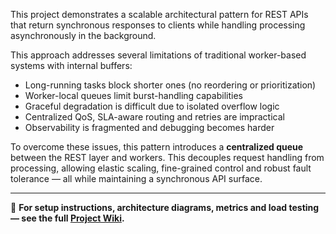 This project demonstrates a scalable architectural pattern for REST APIs that return synchronous responses to clients
while handling processing asynchronously in the background.

This approach addresses several limitations of traditional worker-based systems with internal buffers:

- Long-running tasks block shorter ones (no reordering or prioritization)
- Worker-local queues limit burst-handling capabilities
- Graceful degradation is difficult due to isolated overflow logic
- Centralized QoS, SLA-aware routing and retries are impractical
- Observability is fragmented and debugging becomes harder

To overcome these issues, this pattern introduces a **centralized queue** between the REST layer and workers. This
decouples request handling from processing, allowing elastic scaling, fine-grained control and robust fault tolerance —
all while maintaining a synchronous API surface.

---

📖 **For setup instructions, architecture diagrams, metrics and load testing — see the full [Project Wiki](https://github.com/intelligent002/sync-to-async/wiki/Architecture-overview).**
